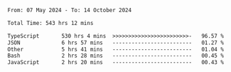 
<!--START_SECTION:waka-->

```txt
From: 07 May 2024 - To: 14 October 2024

Total Time: 543 hrs 12 mins

TypeScript       530 hrs 4 mins  >>>>>>>>>>>>>>>>>>>>>>>>-   96.57 %
JSON             6 hrs 57 mins   -------------------------   01.27 %
Other            5 hrs 41 mins   -------------------------   01.04 %
Bash             2 hrs 28 mins   -------------------------   00.45 %
JavaScript       2 hrs 20 mins   -------------------------   00.43 %
```

<!--END_SECTION:waka-->

<!--

### Hi there 👋
**Iam-cesar/Iam-cesar** is a ✨ _special_ ✨ repository because its `README.md` (this file) appears on your GitHub profile.

Here are some ideas to get you started:

- 🔭 I’m currently working on ...
- 🌱 I’m currently learning ...
- 👯 I’m looking to collaborate on ...
- 🤔 I’m looking for help with ...
- 💬 Ask me about ...
- 📫 How to reach me: ...
- 😄 Pronouns: ...
- ⚡ Fun fact: ...
-->
